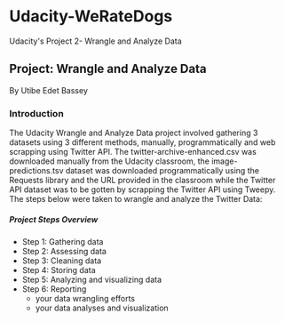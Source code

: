 # Udacity-WeRateDogs
Udacity's Project 2- Wrangle and Analyze  Data
## Project: Wrangle and Analyze Data
By Utibe Edet Bassey 
### Introduction
The Udacity Wrangle and Analyze Data project involved gathering 3 datasets using 3 different methods, manually, 
programmatically and web scrapping using Twitter API. The twitter-archive-enhanced.csv was 
downloaded manually from the Udacity classroom, the image-predictions.tsv dataset was 
downloaded programmatically using the Requests library and the URL provided in the 
classroom while the Twitter API dataset was to be gotten by scrapping the Twitter API using Tweepy. The steps below were taken to wrangle and analyze the Twitter Data:
##### Project Steps Overview
 - Step 1: Gathering data
 - Step 2: Assessing data
 - Step 3: Cleaning data
 - Step 4: Storing data
 - Step 5: Analyzing and visualizing data
 - Step 6: Reporting 
   - your data wrangling efforts 
   -  your data analyses and visualization


 
